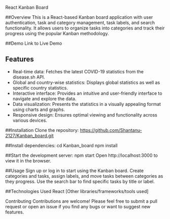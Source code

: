 React Kanban Board

##Overview
This is a React-based Kanban board application with user authentication, task and category management, task labels, and search functionality. It allows users to organize tasks into categories and track their progress using the popular Kanban methodology.

##Demo
Link to Live Demo

## Features

- Real-time data: Fetches the latest COVID-19 statistics from the disease.sh API.
- Global and country-wise statistics: Displays global statistics as well as specific country statistics.
- Interactive interface: Provides an intuitive and user-friendly interface to navigate and explore the data.
- Data visualization: Presents the statistics in a visually appealing format using charts and graphs.
- Responsive design: Ensures optimal viewing and functionality across various devices.

##Installation
Clone the repository:
https://github.com/Shantanu-2127/Kanban_board.git

##Install dependencies:
cd Kanban_board
npm install

##Start the development server:
npm start
Open http://localhost:3000 to view it in the browser.

##Usage
Sign up or log in to start using the Kanban board.
Create categories and tasks, assign labels, and move tasks between categories as they progress.
Use the search bar to find specific tasks by title or label.

##Technologies Used
React
[Other libraries/frameworks/tools used]

Contributing
Contributions are welcome! Please feel free to submit a pull request or open an issue if you find any bugs or want to suggest new features.
